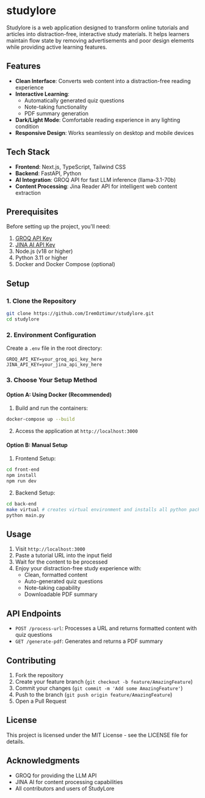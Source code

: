 # studylore

Studylore is a web application designed to transform online tutorials and articles into distraction-free, interactive study materials. It helps learners maintain flow state by removing advertisements and poor design elements while providing active learning features.

## Features

- **Clean Interface**: Converts web content into a distraction-free reading experience
- **Interactive Learning**: 
  - Automatically generated quiz questions
  - Note-taking functionality
  - PDF summary generation
- **Dark/Light Mode**: Comfortable reading experience in any lighting condition
- **Responsive Design**: Works seamlessly on desktop and mobile devices

## Tech Stack

- **Frontend**: Next.js, TypeScript, Tailwind CSS
- **Backend**: FastAPI, Python
- **AI Integration**: GROQ API for fast LLM inference (llama-3.1-70b)
- **Content Processing**: Jina Reader API for intelligent web content extraction

## Prerequisites

Before setting up the project, you'll need:

1. [GROQ API Key](https://console.groq.com/)
2. [JINA AI API Key](https://jina.ai/)
3. Node.js (v18 or higher)
4. Python 3.11 or higher
5. Docker and Docker Compose (optional)

## Setup

### 1. Clone the Repository

```bash
git clone https://github.com/IremOztimur/studylore.git
cd studylore
```

### 2. Environment Configuration

Create a `.env` file in the root directory: 
```
GROQ_API_KEY=your_groq_api_key_here
JINA_API_KEY=your_jina_api_key_here
```

### 3. Choose Your Setup Method

#### Option A: Using Docker (Recommended)

1. Build and run the containers:
```bash
docker-compose up --build
```

2. Access the application at `http://localhost:3000`

#### Option B: Manual Setup

1. Frontend Setup:
```bash
cd front-end
npm install
npm run dev
```

2. Backend Setup:
```bash
cd back-end
make virtual # creates virtual environment and installs all python packages
python main.py
```

## Usage

1. Visit `http://localhost:3000`
2. Paste a tutorial URL into the input field
3. Wait for the content to be processed
4. Enjoy your distraction-free study experience with:
   - Clean, formatted content
   - Auto-generated quiz questions
   - Note-taking capability
   - Downloadable PDF summary

## API Endpoints

- `POST /process-url`: Processes a URL and returns formatted content with quiz questions
- `GET /generate-pdf`: Generates and returns a PDF summary

## Contributing

1. Fork the repository
2. Create your feature branch (`git checkout -b feature/AmazingFeature`)
3. Commit your changes (`git commit -m 'Add some AmazingFeature'`)
4. Push to the branch (`git push origin feature/AmazingFeature`)
5. Open a Pull Request

## License

This project is licensed under the MIT License - see the LICENSE file for details.

## Acknowledgments

- GROQ for providing the LLM API
- JINA AI for content processing capabilities
- All contributors and users of StudyLore 